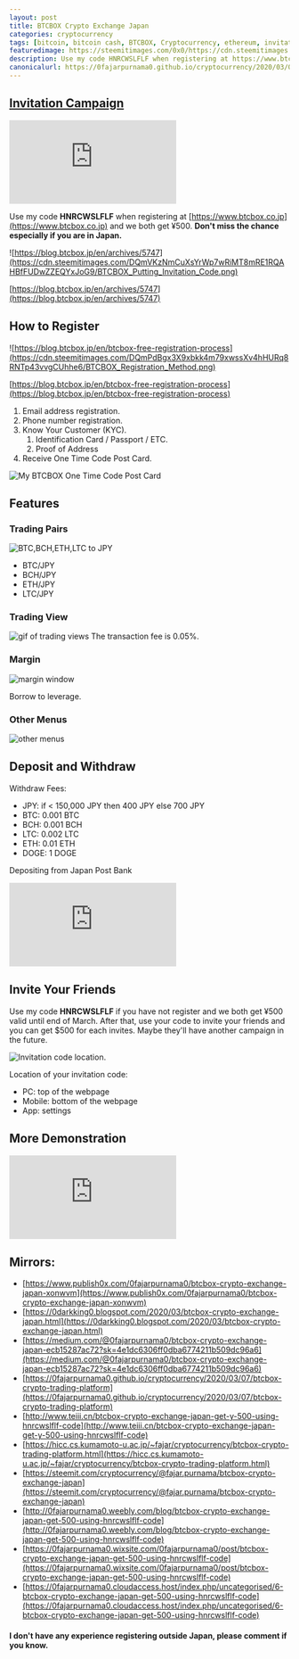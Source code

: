 ```yaml
---
layout: post
title: BTCBOX Crypto Exchange Japan
categories: cryptocurrency
tags: [bitcoin, bitcoin cash, BTCBOX, Cryptocurrency, ethereum, invitation campaign, Japan, litecoin, referral, trading platform, yen]
featuredimage: https://steemitimages.com/0x0/https://cdn.steemitimages.com/DQmcW1skN8uCwSmbueG3Bv8Md7hQz6Pw4napcp6BJrzDvjp/BTCBOX_Trading_View.gif
description: Use my code HNRCWSLFLF when registering at https://www.btcbox.co.jp and we both get ¥500. Don't miss the chance especially if you are in Japan.
canonicalurl: https://0fajarpurnama0.github.io/cryptocurrency/2020/03/07/btcbox-crypto-trading-platform
---
```

## [Invitation Campaign](https://blog.btcbox.jp/en/archives/5747)

<div class="video-container"><iframe src="https://lbry.tv/$/embed/brief-btcbox-crypto-trading-platform/75ad3b317a21b84275fcd1883b967dd3c49a1b23?r=FEwrQKrpAjwHupnPE2nGBDmTuS4ZhSJM" frameborder="0" allowfullscreen=""></iframe></div>

Use my code **HNRCWSLFLF** when registering at [https://www.btcbox.co.jp](https://www.btcbox.co.jp) and we both get ¥500. **Don't miss the chance especially if you are in Japan.**


![https://blog.btcbox.jp/en/archives/5747](https://cdn.steemitimages.com/DQmVKzNmCuXsYrWp7wRiMT8mRE1RQAHBfFUDwZZEQYxJoG9/BTCBOX_Putting_Invitation_Code.png)

[https://blog.btcbox.jp/en/archives/5747](https://blog.btcbox.jp/en/archives/5747)

## How to Register


![https://blog.btcbox.jp/en/btcbox-free-registration-process](https://cdn.steemitimages.com/DQmPdBgx3X9xbkk4m79xwssXv4hHURq8RNTp43vvgCUhhe6/BTCBOX_Registration_Method.png)

[https://blog.btcbox.jp/en/btcbox-free-registration-process](https://blog.btcbox.jp/en/btcbox-free-registration-process)

1.  Email address registration.
2.  Phone number registration.
3.  Know Your Customer (KYC).
    1.  Identification Card / Passport / ETC.
    2.  Proof of Address
4.  Receive One Time Code Post Card.


![My BTCBOX One Time Code Post Card](https://cdn.steemitimages.com/DQmP8XRQL4t2wCD3q78WWvkRaHhFFgfUj5C33Ntxi2q7QrP/BTCBOX-Postcard-min.jpg)

## Features

### Trading Pairs

![BTC,BCH,ETH,LTC to JPY](https://cdn.steemitimages.com/DQmR4kzdSf6FfDYqE2gW7j1ncU5iY2ZSV2HjJrPqLyajwVy/BTCBOX_Trading_Pairs.PNG)

*   BTC/JPY
*   BCH/JPY
*   ETH/JPY
*   LTC/JPY

### Trading View

![gif of trading views](https://cdn.steemitimages.com/DQmcW1skN8uCwSmbueG3Bv8Md7hQz6Pw4napcp6BJrzDvjp/BTCBOX_Trading_View.gif)
The transaction fee is 0.05%.

### Margin

![margin window](https://cdn.steemitimages.com/DQmPKLjbi5THgqW1umuC2ceFwWVgF2oMBesa7Jh92pgG1tN/BTCBOX_Margin.PNG)

Borrow to leverage.

### Other Menus

![other menus](https://cdn.steemitimages.com/DQmQt3DsH9vpcWz4ABwWvBKR1v1cEkxndAjMVXk2XwaqYAa/BTCBOX-Other-Menus.gif)

## Deposit and Withdraw

Withdraw Fees:

*   JPY: if < 150,000 JPY then 400 JPY else 700 JPY
*   BTC: 0.001 BTC
*   BCH: 0.001 BCH
*   LTC: 0.002 LTC
*   ETH: 0.01 ETH
*   DOGE: 1 DOGE

Depositing from Japan Post Bank

<div class="video-container"><iframe src="https://lbry.tv/$/embed/btcbox-cryptocurrency-trading-platform/dc3352a3374e3facf60706477140abc71bdc133c?r=FEwrQKrpAjwHupnPE2nGBDmTuS4ZhSJM" frameborder="0" allowfullscreen=""></iframe></div>

## Invite Your Friends

Use my code **HNRCWSLFLF** if you have not register and we both get ¥500 valid until end of March. After that, use your code to invite your friends and you can get $500 for each invites. Maybe they'll have another campaign in the future.

![Invitation code location.](https://cdn.steemitimages.com/DQmXU2Mgd9AVxmTXwFVu7YDjMFYbxENqLnsfozhJiGHzuJ5/HNRCWSLFLF_BTCBOX_Invitation_Code.gif)

Location of your invitation code:

*   PC: top of the webpage
*   Mobile: bottom of the webpage
*   App: settings

## More Demonstration

<div class="video-container"><iframe src="https://lbry.tv/$/embed/btcbox-cryptocurrency-trading-platform-2/7a6841b82abfc2acbcfafc944a56f4292a9eb54f?r=FEwrQKrpAjwHupnPE2nGBDmTuS4ZhSJM" frameborder="0" allowfullscreen=""></iframe></div>

## Mirrors:

*   [https://www.publish0x.com/0fajarpurnama0/btcbox-crypto-exchange-japan-xonwvm](https://www.publish0x.com/0fajarpurnama0/btcbox-crypto-exchange-japan-xonwvm)
*   [https://0darkking0.blogspot.com/2020/03/btcbox-crypto-exchange-japan.html](https://0darkking0.blogspot.com/2020/03/btcbox-crypto-exchange-japan.html)
*   [https://medium.com/@0fajarpurnama0/btcbox-crypto-exchange-japan-ecb15287ac72?sk=4e1dc6306ff0dba6774211b509dc96a6](https://medium.com/@0fajarpurnama0/btcbox-crypto-exchange-japan-ecb15287ac72?sk=4e1dc6306ff0dba6774211b509dc96a6)
*   [https://0fajarpurnama0.github.io/cryptocurrency/2020/03/07/btcbox-crypto-trading-platform](https://0fajarpurnama0.github.io/cryptocurrency/2020/03/07/btcbox-crypto-trading-platform)
*   [http://www.teiii.cn/btcbox-crypto-exchange-japan-get-y-500-using-hnrcwslflf-code](http://www.teiii.cn/btcbox-crypto-exchange-japan-get-y-500-using-hnrcwslflf-code)
*   [https://hicc.cs.kumamoto-u.ac.jp/~fajar/cryptocurrency/btcbox-crypto-trading-platform.html](https://hicc.cs.kumamoto-u.ac.jp/~fajar/cryptocurrency/btcbox-crypto-trading-platform.html)
*	[https://steemit.com/cryptocurrency/@fajar.purnama/btcbox-crypto-exchange-japan](https://steemit.com/cryptocurrency/@fajar.purnama/btcbox-crypto-exchange-japan)
*   [http://0fajarpurnama0.weebly.com/blog/btcbox-crypto-exchange-japan-get-500-using-hnrcwslflf-code](http://0fajarpurnama0.weebly.com/blog/btcbox-crypto-exchange-japan-get-500-using-hnrcwslflf-code)
*   [https://0fajarpurnama0.wixsite.com/0fajarpurnama0/post/btcbox-crypto-exchange-japan-get-500-using-hnrcwslflf-code](https://0fajarpurnama0.wixsite.com/0fajarpurnama0/post/btcbox-crypto-exchange-japan-get-500-using-hnrcwslflf-code)
*   [https://0fajarpurnama0.cloudaccess.host/index.php/uncategorised/6-btcbox-crypto-exchange-japan-get-500-using-hnrcwslflf-code](https://0fajarpurnama0.cloudaccess.host/index.php/uncategorised/6-btcbox-crypto-exchange-japan-get-500-using-hnrcwslflf-code)

#### I don't have any experience registering outside Japan, please comment if you know.
